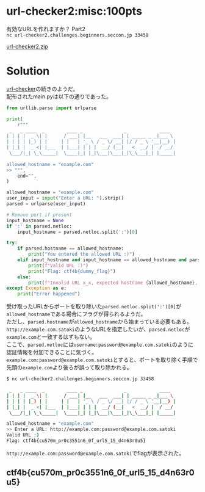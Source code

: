 # url-checker2:misc:100pts
有効なURLを作れますか？ Part2  
`nc url-checker2.challenges.beginners.seccon.jp 33458`  

[url-checker2.zip](url-checker2.zip)  

# Solution
[url-checker](../url-checker/)の続きのようだ。  
配布されたmain.pyは以下の通りであった。  
```py
from urllib.parse import urlparse

print(
    r"""
 _   _ ____  _        ____ _               _            ____  
| | | |  _ \| |      / ___| |__   ___  ___| | _____ _ _|___ \ 
| | | | |_) | |     | |   | '_ \ / _ \/ __| |/ / _ \ '__|__) |
| |_| |  _ <| |___  | |___| | | |  __/ (__|   <  __/ |  / __/ 
 \___/|_| \_\_____|  \____|_| |_|\___|\___|_|\_\___|_| |_____|
                                                              
allowed_hostname = "example.com"                                                         
>> """,
    end="",
)

allowed_hostname = "example.com"
user_input = input("Enter a URL: ").strip()
parsed = urlparse(user_input)

# Remove port if present
input_hostname = None
if ':' in parsed.netloc:
    input_hostname = parsed.netloc.split(':')[0]

try:
    if parsed.hostname == allowed_hostname:
        print("You entered the allowed URL :)")
    elif input_hostname and input_hostname == allowed_hostname and parsed.hostname and parsed.hostname.startswith(allowed_hostname):
        print(f"Valid URL :)")
        print("Flag: ctf4b{dummy_flag}")
    else:
        print(f"Invalid URL x_x, expected hostname {allowed_hostname}, got {parsed.hostname if parsed.hostname else 'None'}")
except Exception as e:
    print("Error happened")
```
受け取ったURLからポートを取り除いた`parsed.netloc.split(':')[0]`が`allowed_hostname`である場合にフラグが得られるようだ。  
ただし、`parsed.hostname`が`allowed_hostname`から始まっている必要もある。  
`http://example.com.satoki`のようなURLを指定したいが、`parsed.netloc`が`example.com`と一致するはずもない。  
ここで、`parsed.netloc`には`username:password@example.com.satoki`のように認証情報を付加できることに気づく。  
`example.com:password@example.com.satoki`とすると、ポートを取り除く手順で先頭の`example.com`より後ろが誤って取り除かれる。  
```bash
$ nc url-checker2.challenges.beginners.seccon.jp 33458

 _   _ ____  _        ____ _               _            ____
| | | |  _ \| |      / ___| |__   ___  ___| | _____ _ _|___ \
| | | | |_) | |     | |   | '_ \ / _ \/ __| |/ / _ \ '__|__) |
| |_| |  _ <| |___  | |___| | | |  __/ (__|   <  __/ |  / __/
 \___/|_| \_\_____|  \____|_| |_|\___|\___|_|\_\___|_| |_____|

allowed_hostname = "example.com"
>> Enter a URL: http://example.com:password@example.com.satoki
Valid URL :)
Flag: ctf4b{cu570m_pr0c3551n6_0f_url5_15_d4n63r0u5}
```
`http://example.com:password@example.com.satoki`でflagが表示された。  

## ctf4b{cu570m_pr0c3551n6_0f_url5_15_d4n63r0u5}